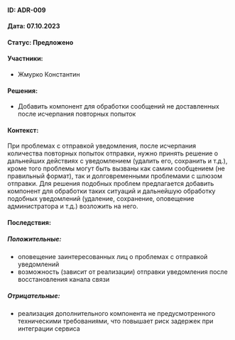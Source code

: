 #### ID: ADR-009

#### Дата: 07.10.2023

#### Статус: Предложено

#### Участники:
* Жмурко Константин

#### Решения:
* Добавить компонент для обработки сообщений не доставленных после исчерпания повторных попыток

#### Контекст:
При проблемах с отправкой уведомления, после исчерпания количества повторных попыток отправки, нужно принять решение
о дальнейших действиях с уведомлением (удалить его, сохранить и т.д.), кроме того проблемы могут быть вызваны как
самим сообщением (не правильный формат), так и долговременными проблемами с шлюзом отправки. Для решения подобных
проблем предлагается добавить компонент для обработки таких ситуаций и дальнейшую обработку подобных уведомлений
(удаление, сохранение, оповещение администратора и т.д.) возложить на него.

#### Последствия:

##### Положительные:
* оповещение заинтересованных лиц о проблемах с отправкой уведомлений
* возможность (зависит от реализации) отправки уведомления после восстановления канала связи

##### Отрицательные:
* реализация дополнительного компонента не предусмотренного техническими требованиями, что повышает
риск задержек при интеграции сервиса
